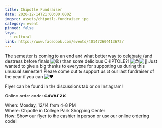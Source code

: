```yaml
---
title: Chipotle Fundraiser
date: 2020-12-14T21:00:00.000Z
imgsrc: assets/chipotle-fundraiser.jpg
category: event
pinned: false
tags:
  - cultural
link: https://www.facebook.com/events/401472604413672/
---
```

The semester is coming to an end and what better way to celebrate (and destress before finals ![😩](https://static.xx.fbcdn.net/images/emoji.php/v9/t95/1/16/1f629.png)) than some delicious CHIPTOLE?! ![😍](https://static.xx.fbcdn.net/images/emoji.php/v9/t2/1/16/1f60d.png)![🤩](https://static.xx.fbcdn.net/images/emoji.php/v9/t58/1/16/1f929.png) Just wanted to give a big thanks to everyone for supporting us during this unusual semester! Please come out to support us at our last fundraiser of the year if you can ![❤️](https://static.xx.fbcdn.net/images/emoji.php/v9/t6c/1/16/2764.png)

Flyer can be found in the discussions tab or on Instagram!

Online order code: 𝗖𝟰𝗩𝗔𝗙𝟮𝗫

When: Monday, 12/14 from 4-8 PM\
Where: Chipotle in College Park Shopping Center\
How: Show our flyer to the cashier in person or use our online ordering code!